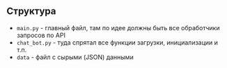 ## Структура

- `main.py` - главный файл, там по идее должны быть все обработчики запросов по API
- `chat_bot.py` - туда спрятал все функции загрузки, инициализации и т.п.
- `data` - файл с сырыми (JSON) данными
